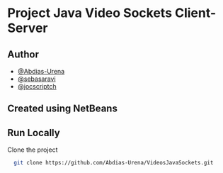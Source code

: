 
# Project Java Video Sockets Client-Server






## Author
- [@Abdias-Urena](https://www.github.com/Abdias-Urena)
- [@sebasaravi](https://www.github.com/sebasaravi)
- [@jocscriptch](https://www.github.com/jocscriptch)


## Created using NetBeans  



## Run Locally

Clone the project

```bash
  git clone https://github.com/Abdias-Urena/VideosJavaSockets.git
```

